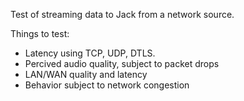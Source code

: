Test of streaming data to Jack from a network source.



Things to test:
- Latency using TCP, UDP, DTLS.
- Percived audio quality, subject to packet drops
- LAN/WAN quality and latency
- Behavior subject to network congestion

